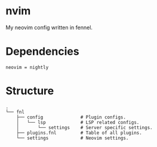 # nvim

My neovim config written in fennel.

# Dependencies

```
neovim = nightly
```

# Structure

```
.
└── fnl
    ├── config              # Plugin configs.
    │   └── lsp             # LSP related configs.
    │       └── settings    # Server specific settings.
    ├── plugins.fnl         # Table of all plugins.
    └── settings            # Neovim settings.
```
